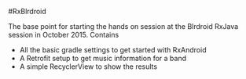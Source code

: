 #RxBlrdroid

The base point for starting the hands on session at the Blrdroid RxJava session in October 2015. Contains
- All the basic gradle settings to get started with RxAndroid
- A Retrofit setup to get music information for a band
- A simple RecyclerView to show the results
